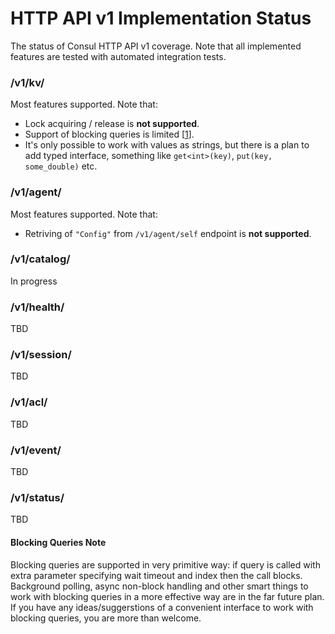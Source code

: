 # HTTP API v1 Implementation Status

The status of Consul HTTP API v1 coverage. Note that all implemented features are tested with automated integration tests.

### /v1/kv/

Most features supported. Note that:
- Lock acquiring / release is **not supported**.
- Support of blocking queries is limited [[1]].
- It's only possible to work with values as strings, but there is a plan to add typed interface, something like `get<int>(key)`, `put(key, some_double)` etc. 

### /v1/agent/

Most features supported. Note that:
- Retriving of `"Config"` from `/v1/agent/self` endpoint is **not supported**.

### /v1/catalog/
In progress

### /v1/health/
TBD

### /v1/session/
TBD

### /v1/acl/
TBD

### /v1/event/
TBD

### /v1/status/
TBD

[1]: #Blocking-Queries-Note "Blocking Queries Note"

#### Blocking Queries Note
Blocking queries are supported in very primitive way: if query is called with extra parameter specifying wait timeout and index then the call blocks.
Background polling, async non-block handling and other smart things to work with blocking queries in a more effective way are in the far future plan.
If you have any ideas/suggerstions of a convenient interface to work with blocking queries, you are more than welcome.
